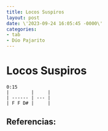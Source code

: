 ```yaml
---
title: Locos Suspiros
layout: post
date: \'2023-09-24 16:05:45 -0000\'
categories:
- tab
- Dúo Pajarito
---
```


# Locos Suspiros

~~~
0:15
|        |     |
| ------ | --- |
| F F D# |     |

~~~

Referencias:
- 
